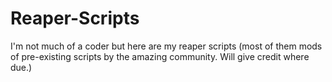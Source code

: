 # Reaper-Scripts
I'm not much of a coder but here are my reaper scripts (most of them mods of pre-existing scripts by the amazing community. Will give credit where due.)
